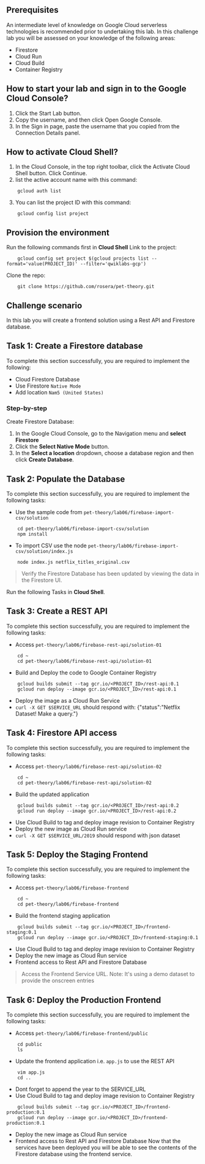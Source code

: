 ## Prerequisites
An intermediate level of knowledge on Google Cloud serverless technologies is recommended prior to undertaking this lab.
In this challenge lab you will be assessed on your knowledge of the following areas:
- Firestore
- Cloud Run
- Cloud Build
- Container Registry

## How to start your lab and sign in to the Google Cloud Console?
1. Click the Start Lab button.
2. Copy the username, and then click Open Google Console.
3. In the Sign in page, paste the username that you copied from the Connection Details panel.

## How to activate Cloud Shell?
1. In the Cloud Console, in the top right toolbar, click the Activate Cloud Shell button. Click Continue.
2. list the active account name with this command:
```
    gcloud auth list
```
3. You can list the project ID with this command:
```
    gcloud config list project
```

## Provision the environment
Run the following commands first in **Cloud Shell**
Link to the project:
```
    gcloud config set project $(gcloud projects list --format='value(PROJECT_ID)' --filter='qwiklabs-gcp')
```
Clone the repo:
```
    git clone https://github.com/rosera/pet-theory.git
```

## Challenge scenario
In this lab you will create a frontend solution using a Rest API and Firestore database.

## Task 1: Create a Firestore database
To complete this section successfully, you are required to implement the following:
- Cloud Firestore Database
- Use Firestore `Native Mode`
- Add location `Nam5 (United States)`
### Step-by-step
Create Firestore Database:
1. In the Google Cloud Console, go to the Navigation menu and **select Firestore**
2. Click the **Select Native Mode** button.
3. In the **Select a location** dropdown, choose a database region and then click **Create Database**.

## Task 2: Populate the Database
To complete this section successfully, you are required to implement the following tasks:
- Use the sample code from `pet-theory/lab06/firebase-import-csv/solution`
```
    cd pet-theory/lab06/firebase-import-csv/solution
    npm install
```
- To import CSV use the node `pet-theory/lab06/firebase-import-csv/solution/index.js`
```
    node index.js netflix_titles_original.csv
```
> Verify the Firestore Database has been updated by viewing the data in the Firestore UI.


Run the following Tasks in **Cloud Shell**.
## Task 3: Create a REST API
To complete this section successfully, you are required to implement the following tasks:
- Access `pet-theory/lab06/firebase-rest-api/solution-01`
```
    cd ~
    cd pet-theory/lab06/firebase-rest-api/solution-01
```
- Build and Deploy the code to Google Container Registry
```
    gcloud builds submit --tag gcr.io/<PROJECT_ID>/rest-api:0.1
    gcloud run deploy --image gcr.io/<PROJECT_ID>/rest-api:0.1
```
- Deploy the image as a Cloud Run Service
- `curl -X GET $SERVICE_URL` should respond with:
{"status":"Netflix Dataset! Make a query."}

## Task 4: Firestore API access
To complete this section successfully, you are required to implement the following tasks:
- Access `pet-theory/lab06/firebase-rest-api/solution-02`
```
    cd ~
    cd pet-theory/lab06/firebase-rest-api/solution-02
```
- Build the updated application
```
    gcloud builds submit --tag gcr.io/<PROJECT_ID>/rest-api:0.2
    gcloud run deploy --image gcr.io/<PROJECT_ID>/rest-api:0.2
```
- Use Cloud Build to tag and deploy image revision to Container Registry
- Deploy the new image as Cloud Run service
- `curl -X GET $SERVICE_URL/2019` should respond with json dataset

## Task 5: Deploy the Staging Frontend
To complete this section successfully, you are required to implement the following tasks:
- Access `pet-theory/lab06/firebase-frontend`
```
    cd ~
    cd pet-theory/lab06/firebase-frontend
```
- Build the frontend staging application
```
    gcloud builds submit --tag gcr.io/<PROJECT_ID>/frontend-staging:0.1
    gcloud run deploy --image gcr.io/<PROJECT_ID>/frontend-staging:0.1
```
- Use Cloud Build to tag and deploy image revision to Container Registry
- Deploy the new image as Cloud Run service
- Frontend access to Rest API and Firestore Database
> Access the Frontend Service URL.
Note: It's using a demo dataset to provide the onscreen entries

## Task 6: Deploy the Production Frontend
To complete this section successfully, you are required to implement the following tasks:
- Access `pet-theory/lab06/firebase-frontend/public`
```
    cd public
    ls
```
- Update the frontend application i.e. `app.js` to use the REST API
```
    vim app.js
    cd ..
```
- Dont forget to append the year to the SERVICE_URL
- Use Cloud Build to tag and deploy image revision to Container Registry
```
    gcloud builds submit --tag gcr.io/<PROJECT_ID>/frontend-production:0.1
    gcloud run deploy --image gcr.io/<PROJECT_ID>/frontend-production:0.1
```
- Deploy the new image as Cloud Run service
- Frontend access to Rest API and Firestore Database
Now that the services have been deployed you will be able to see the contents of the Firestore database using the frontend service.